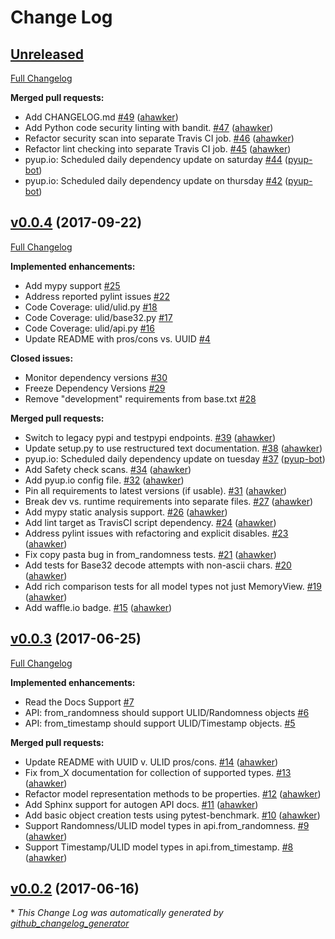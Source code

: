# Change Log

## [Unreleased](https://github.com/ahawker/ulid/tree/HEAD)

[Full Changelog](https://github.com/ahawker/ulid/compare/v0.0.4...HEAD)

**Merged pull requests:**

- Add CHANGELOG.md [\#49](https://github.com/ahawker/ulid/pull/49) ([ahawker](https://github.com/ahawker))
- Add Python code security linting with bandit. [\#47](https://github.com/ahawker/ulid/pull/47) ([ahawker](https://github.com/ahawker))
- Refactor security scan into separate Travis CI job. [\#46](https://github.com/ahawker/ulid/pull/46) ([ahawker](https://github.com/ahawker))
- Refactor lint checking into separate Travis CI job. [\#45](https://github.com/ahawker/ulid/pull/45) ([ahawker](https://github.com/ahawker))
- pyup.io:  Scheduled daily dependency update on saturday [\#44](https://github.com/ahawker/ulid/pull/44) ([pyup-bot](https://github.com/pyup-bot))
- pyup.io:  Scheduled daily dependency update on thursday [\#42](https://github.com/ahawker/ulid/pull/42) ([pyup-bot](https://github.com/pyup-bot))

## [v0.0.4](https://github.com/ahawker/ulid/tree/v0.0.4) (2017-09-22)
[Full Changelog](https://github.com/ahawker/ulid/compare/v0.0.3...v0.0.4)

**Implemented enhancements:**

- Add mypy support [\#25](https://github.com/ahawker/ulid/issues/25)
- Address reported pylint issues [\#22](https://github.com/ahawker/ulid/issues/22)
- Code Coverage: ulid/ulid.py [\#18](https://github.com/ahawker/ulid/issues/18)
- Code Coverage: ulid/base32.py [\#17](https://github.com/ahawker/ulid/issues/17)
- Code Coverage: ulid/api.py [\#16](https://github.com/ahawker/ulid/issues/16)
- Update README with pros/cons vs. UUID [\#4](https://github.com/ahawker/ulid/issues/4)

**Closed issues:**

- Monitor dependency versions [\#30](https://github.com/ahawker/ulid/issues/30)
- Freeze Dependency Versions [\#29](https://github.com/ahawker/ulid/issues/29)
- Remove "development" requirements from base.txt [\#28](https://github.com/ahawker/ulid/issues/28)

**Merged pull requests:**

- Switch to legacy pypi and testpypi endpoints. [\#39](https://github.com/ahawker/ulid/pull/39) ([ahawker](https://github.com/ahawker))
- Update setup.py to use restructured text documentation. [\#38](https://github.com/ahawker/ulid/pull/38) ([ahawker](https://github.com/ahawker))
- pyup.io:  Scheduled daily dependency update on tuesday [\#37](https://github.com/ahawker/ulid/pull/37) ([pyup-bot](https://github.com/pyup-bot))
- Add Safety check scans. [\#34](https://github.com/ahawker/ulid/pull/34) ([ahawker](https://github.com/ahawker))
- Add pyup.io config file. [\#32](https://github.com/ahawker/ulid/pull/32) ([ahawker](https://github.com/ahawker))
- Pin all requirements to latest versions \(if usable\). [\#31](https://github.com/ahawker/ulid/pull/31) ([ahawker](https://github.com/ahawker))
- Break dev vs. runtime requirements into separate files. [\#27](https://github.com/ahawker/ulid/pull/27) ([ahawker](https://github.com/ahawker))
- Add mypy static analysis support. [\#26](https://github.com/ahawker/ulid/pull/26) ([ahawker](https://github.com/ahawker))
- Add lint target as TravisCI script dependency. [\#24](https://github.com/ahawker/ulid/pull/24) ([ahawker](https://github.com/ahawker))
- Address pylint issues with refactoring and explicit disables. [\#23](https://github.com/ahawker/ulid/pull/23) ([ahawker](https://github.com/ahawker))
- Fix copy pasta bug in from\_randomness tests. [\#21](https://github.com/ahawker/ulid/pull/21) ([ahawker](https://github.com/ahawker))
- Add tests for Base32 decode attempts with non-ascii chars. [\#20](https://github.com/ahawker/ulid/pull/20) ([ahawker](https://github.com/ahawker))
- Add rich comparison tests for all model types not just MemoryView. [\#19](https://github.com/ahawker/ulid/pull/19) ([ahawker](https://github.com/ahawker))
- Add waffle.io badge. [\#15](https://github.com/ahawker/ulid/pull/15) ([ahawker](https://github.com/ahawker))

## [v0.0.3](https://github.com/ahawker/ulid/tree/v0.0.3) (2017-06-25)
[Full Changelog](https://github.com/ahawker/ulid/compare/v0.0.2...v0.0.3)

**Implemented enhancements:**

- Read the Docs Support [\#7](https://github.com/ahawker/ulid/issues/7)
- API: from\_randomness should support ULID/Randomness objects [\#6](https://github.com/ahawker/ulid/issues/6)
- API: from\_timestamp should support ULID/Timestamp objects. [\#5](https://github.com/ahawker/ulid/issues/5)

**Merged pull requests:**

- Update README with UUID v. ULID pros/cons. [\#14](https://github.com/ahawker/ulid/pull/14) ([ahawker](https://github.com/ahawker))
- Fix from\_X documentation for collection of supported types. [\#13](https://github.com/ahawker/ulid/pull/13) ([ahawker](https://github.com/ahawker))
- Refactor model representation methods to be properties. [\#12](https://github.com/ahawker/ulid/pull/12) ([ahawker](https://github.com/ahawker))
- Add Sphinx support for autogen API docs. [\#11](https://github.com/ahawker/ulid/pull/11) ([ahawker](https://github.com/ahawker))
- Add basic object creation tests using pytest-benchmark. [\#10](https://github.com/ahawker/ulid/pull/10) ([ahawker](https://github.com/ahawker))
- Support Randomness/ULID model types in api.from\_randomness. [\#9](https://github.com/ahawker/ulid/pull/9) ([ahawker](https://github.com/ahawker))
- Support Timestamp/ULID model types in api.from\_timestamp. [\#8](https://github.com/ahawker/ulid/pull/8) ([ahawker](https://github.com/ahawker))

## [v0.0.2](https://github.com/ahawker/ulid/tree/v0.0.2) (2017-06-16)


\* *This Change Log was automatically generated by [github_changelog_generator](https://github.com/skywinder/Github-Changelog-Generator)*